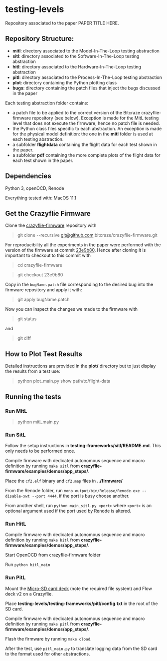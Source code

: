 # testing-levels

Repository associated to the paper PAPER TITLE HERE. 

## Repository Structure:

 * **mitl**: directory associated to the Model-In-The-Loop testing abstraction
 * **sitl**: directory associated to the Software-In-The-Loop testing abstraction
 * **hitl**: directory associated to the Hardware-In-The-Loop testing abstraction
 * **pitl**: directory associated to the Process-In-The-Loop testing abstraction
 * **plot**: directory containing the Python plotting class
 * **bugs**: directory containing the patch files that inject the bugs discussed in the paper

Each testing abstraction folder contains:

 * a patch file to be applied to the correct version of the Bitcraze crazyflie-firmware repository (see below). Exception is made for the MitL testing level that does not execute the firmware, hence no patch file is needed.
 * the Python class files specific to each abstraction. An exception is made for the physical model definition: the one in the **mitl** folder is used at each testing abstraction.
 * a subfolder **flightdata** containing the flight data for each test shown in the paper.
 * a subfolder **pdf** containing the more complete plots of the flight data for each test shown in the paper.

## Dependencies

Python 3, openOCD, Renode

Everything tested with: MacOS 11.1

## Get the Crazyflie Firmware 
Clone the [crazyflie-firmware](https://github.com/bitcraze/crazyflie-firmware) repository with

> git clone --recursive git@github.com:bitcraze/crazyflie-firmware.git

For reproducibility all the experiments in the paper were performed with the version of the firmware at commit [23e9b80](https://github.com/bitcraze/crazyflie-firmware/commit/23e9b80caa9137d2953ae6dce57507fda1b05a8c).
Hence after cloning it is important to checkout to this commit with

> cd crazyflie-firmware

> git checkout 23e9b80

Copy in the `bugName.patch` file corresponding to the desired bug into the firmware repository and apply it with:

> git apply bugName.patch

Now you can inspect the changes we made to the firmware with

> git status

and 

> git diff

## How to Plot Test Results 

Detailed instructions are provided in the **plot/** directory but to just display the results from a test use:

> python plot_main.py show path/to/flight-data

## Running the tests

### Run MitL

> python mitl_main.py

### Run SitL
Follow the setup instructions in **testing-frameworks/sitl/README.md**. This only needs to be performed once.

Compile firmware with dedicated autonomous sequence and macro definition by running `make sitl` from **crazyflie-firmware/examples/demos/app_steps/**.

Place the `cf2.elf` binary and `cf2.map` files in **../firmware/**

From the Renode folder, run `mono output/bin/Release/Renode.exe --disable-xwt --port 4444`, if the port is busy choose another.

From another shell, run `python main_sitl.py <port>` where `<port>` is an optional argument used if the port used by Renode is altered.

### Run HitL

Compile firmware with dedicated autonomous sequence and macro definition by running `make hitl` from **crazyflie-firmware/examples/demos/app_steps/**.

Start OpenOCD from crazyflie-firmware folder

Run `python hitl_main`

### Run PitL
Mount the [Micro-SD card deck](https://www.bitcraze.io/documentation/repository/crazyflie-firmware/master/userguides/decks/micro-sd-card-deck/) (note the required file system) and Flow deck v2 on a Crazyflie.

Place **testing-levels/testing-frameworks/pitl/config.txt** in the root of the SD card.

Compile firmware with dedicated autonomous sequence and macro definition by running `make pitl` from **crazyflie-firmware/examples/demos/app_steps/**.

Flash the firmware by running `make cload`.

After the test, use `pitl_main.py` to translate logging data from the SD card to the format used for other abstractions.
